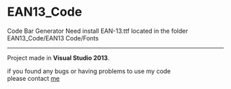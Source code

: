 # EAN13_Code
Code Bar Generator
Need install EAN-13.ttf located in the folder EAN13_Code/EAN13 Code/Fonts
<hr/>

Project made in <b>Visual Studio 2013</b>.<br/>

if you found any bugs or having problems to use my code <br/>
please contact <a href="http://facebook.com/MartialBuda"> me</a>
